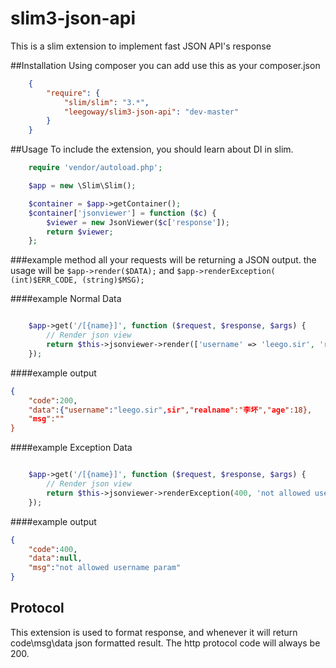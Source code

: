 # slim3-json-api

This is a slim extension to implement fast JSON API's response

##Installation
Using composer you can add use this as your composer.json

```json
    {
        "require": {
            "slim/slim": "3.*",
            "leegoway/slim3-json-api": "dev-master"
        }
    }

```
##Usage
To include the extension, you should learn about DI in slim.

```php
    require 'vendor/autoload.php';

    $app = new \Slim\Slim();

    $container = $app->getContainer();
    $container['jsonviewer'] = function ($c) {
        $viewer = new JsonViewer($c['response']);
        return $viewer;
    };
```

###example method
all your requests will be returning a JSON output.
the usage will be `$app->render($DATA);` and `$app->renderException( (int)$ERR_CODE, (string)$MSG);`

####example Normal Data  
```php

    $app->get('/[{name}]', function ($request, $response, $args) {
        // Render json view
        return $this->jsonviewer->render(['username' => 'leego.sir', 'realname' => '李坏', 'age' => 18]);
    });

```


####example output
```json
{
    "code":200,
    "data":{"username":"leego.sir",sir","realname":"李坏","age":18},
    "msg":""
}

```

####example Exception Data  
```php

    $app->get('/[{name}]', function ($request, $response, $args) {
        // Render json view
        return $this->jsonviewer->renderException(400, 'not allowed username param');
    });

```


####example output
```json
{
    "code":400,
    "data":null,
    "msg":"not allowed username param"
}

```

## Protocol
This extension is used to format response, and whenever it will return code\msg\data json formatted result.
The http protocol code will always be 200.

